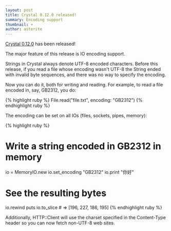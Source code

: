 ```yaml
---
layout: post
title: Crystal 0.12.0 released!
summary: Encoding support
thumbnail: +
author: asterite
---
```


[Crystal 0.12.0](https://github.com/manastech/crystal/releases/tag/0.12.0) has been released!

The major feature of this release is IO encoding support.

Strings in Crystal always denote UTF-8 encoded characters. Before this release, if you
read a file whose encoding wasn't UTF-8 the String ended with invalid byte sequences,
and there was no way to specify the encoding.

Now you can do it, both for writing and reading. For example, to read a file encoded in,
say, GB2312, you do:

{% highlight ruby %}
File.read("file.txt", encoding: "GB2312")
{% endhighlight ruby %}

The encoding can be set on all IOs (files, sockets, pipes, memory):

{% highlight ruby %}
# Write a string encoded in GB2312 in memory
io = MemoryIO.new
io.set_encoding "GB2312"
io.print "你好"

# See the resulting bytes
io.rewind
puts io.to_slice # => [196, 227, 186, 195]
{% endhighlight ruby %}

Additionally, HTTP::Client will use the charset specified in the Content-Type header so you
can now fetch non-UTF-8 web sites.
